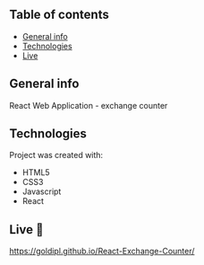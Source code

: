 ## Table of contents
* [General info](#general-info)
* [Technologies](#technologies)
* [Live](#live)

## General info
React Web Application - exchange counter

## Technologies
Project was created with:
* HTML5
* CSS3
* Javascript
* React

## Live :star2:
https://goldipl.github.io/React-Exchange-Counter/